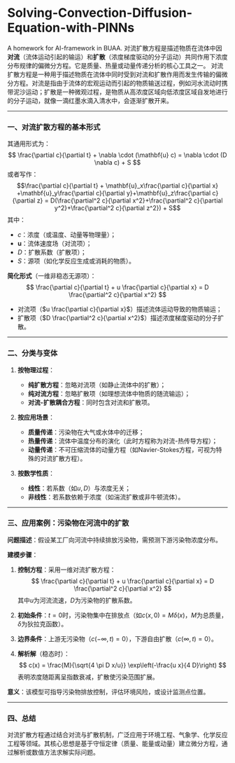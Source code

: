 # Solving-Convection-Diffusion-Equation-with-PINNs
A homework for AI-framework in BUAA.
对流扩散方程是描述物质在流体中因**对流**（流体运动引起的输运）和**扩散**（浓度梯度驱动的分子运动）共同作用下浓度分布规律的偏微分方程。它是质量、热量或动量传递分析的核心工具之一。
对流扩散方程是一种用于描述物质在流体中同时受到对流和扩散作用而发生传输的偏微分方程。对流是指由于流体的宏观运动而引起的物质输送过程，例如河水流动时携带泥沙运动；扩散是一种微观过程，是物质从高浓度区域向低浓度区域自发地进行的分子运动，就像一滴红墨水滴入清水中，会逐渐扩散开来。

---

### 一、对流扩散方程的基本形式
其通用形式为：
$$
\frac{\partial c}{\partial t} + \nabla \cdot (\mathbf{u} c) = \nabla \cdot (D \nabla c) + S
$$或者写作：$$\frac{\partial c}{\partial t} + \mathbf{u}_x\frac{\partial c}{\partial x} +\mathbf{u}_y\frac{\partial c}{\partial y}+\mathbf{u}_z\frac{\partial c}{\partial z} = D(\frac{\partial^2 c}{\partial x^2}+\frac{\partial^2 c}{\partial y^2}+\frac{\partial^2 c}{\partial z^2}) + S$$
其中：
- $c$：浓度（或温度、动量等物理量）；
- $\mathbf{u}$：流体速度场（对流项）；
- $D$：扩散系数（扩散项）；
- $S$：源项（如化学反应生成或消耗的物质）。

**简化形式**（一维非稳态无源项）：
$$
\frac{\partial c}{\partial t} + u \frac{\partial c}{\partial x} = D \frac{\partial^2 c}{\partial x^2}
$$
- 对流项（$u \frac{\partial c}{\partial x}$）描述流体运动导致的物质输运；
- 扩散项（$D \frac{\partial^2 c}{\partial x^2}$）描述浓度梯度驱动的分子扩散。

---

### 二、分类与变体
1. **按物理过程**：
   - **纯扩散方程**：忽略对流项（如静止流体中的扩散）；
   - **纯对流方程**：忽略扩散项（如理想流体中物质的随流输运）；
   - **对流-扩散耦合方程**：同时包含对流和扩散项。

2. **按应用场景**：
   - **质量传递**：污染物在大气或水体中的迁移；
   - **热量传递**：流体中温度分布的演化（此时方程称为对流-热传导方程）；
   - **动量传递**：不可压缩流体的动量方程（如Navier-Stokes方程，可视为特殊的对流扩散方程）。

3. **按数学性质**：
   - **线性**：若系数（如$u, D$）与浓度无关；
   - **非线性**：若系数依赖于浓度（如湍流扩散或非牛顿流体）。

---

### 三、应用案例：污染物在河流中的扩散
**问题描述**：假设某工厂向河流中持续排放污染物，需预测下游污染物浓度分布。

**建模步骤**：
1. **控制方程**：采用一维对流扩散方程：
   $$
   \frac{\partial c}{\partial t} + u \frac{\partial c}{\partial x} = D \frac{\partial^2 c}{\partial x^2}
   $$
   其中$u$为河流流速，$D$为污染物的扩散系数。

2. **初始条件**：$t=0$时，污染物集中在排放点（如$c(x,0) = M \delta(x)$，$M$为总质量，$\delta$为狄拉克函数）。

3. **边界条件**：上游无污染物（$c(-\infty, t)=0$），下游自由扩散（$c(\infty, t)=0$）。

4. **解析解**（稳态时）：
   $$
   c(x) = \frac{M}{\sqrt{4 \pi D x/u}} \exp\left(-\frac{u x}{4 D}\right)
   $$
   表明浓度随距离呈指数衰减，扩散使污染范围扩展。

**意义**：该模型可指导污染物排放控制，评估环境风险，或设计监测点位置。

---

### 四、总结
对流扩散方程通过结合对流与扩散机制，广泛应用于环境工程、气象学、化学反应工程等领域。其核心思想是基于守恒定律（质量、能量或动量）建立微分方程，通过解析或数值方法求解实际问题。
